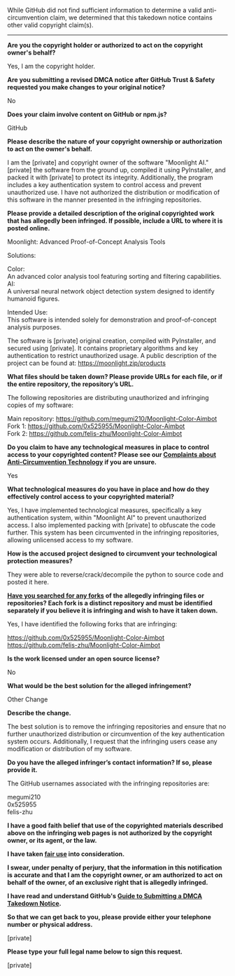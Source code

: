 While GitHub did not find sufficient information to determine a valid anti-circumvention claim, we determined that this takedown notice contains other valid copyright claim(s).

---

**Are you the copyright holder or authorized to act on the copyright owner's behalf?**

Yes, I am the copyright holder.

**Are you submitting a revised DMCA notice after GitHub Trust & Safety requested you make changes to your original notice?**

No

**Does your claim involve content on GitHub or npm.js?**

GitHub

**Please describe the nature of your copyright ownership or authorization to act on the owner's behalf.**

I am the [private] and copyright owner of the software "Moonlight AI." [private] the software from the ground up, compiled it using PyInstaller, and packed it with [private] to protect its integrity. Additionally, the program includes a key authentication system to control access and prevent unauthorized use. I have not authorized the distribution or modification of this software in the manner presented in the infringing repositories.

**Please provide a detailed description of the original copyrighted work that has allegedly been infringed. If possible, include a URL to where it is posted online.**

Moonlight: Advanced Proof-of-Concept Analysis Tools

Solutions:

Color:  
An advanced color analysis tool featuring sorting and filtering capabilities.  
AI:  
A universal neural network object detection system designed to identify humanoid figures.

Intended Use:  
This software is intended solely for demonstration and proof-of-concept analysis purposes.

The software is [private] original creation, compiled with PyInstaller, and secured using [private]. It contains proprietary algorithms and key authentication to restrict unauthorized usage. A public description of the project can be found at: https://moonlight.zip/products

**What files should be taken down? Please provide URLs for each file, or if the entire repository, the repository’s URL.**

The following repositories are distributing unauthorized and infringing copies of my software:

Main repository: https://github.com/megumi210/Moonlight-Color-Aimbot  
Fork 1: https://github.com/0x525955/Moonlight-Color-Aimbot  
Fork 2: https://github.com/felis-zhu/Moonlight-Color-Aimbot

**Do you claim to have any technological measures in place to control access to your copyrighted content? Please see our <a href="https://docs.github.com/articles/guide-to-submitting-a-dmca-takedown-notice#complaints-about-anti-circumvention-technology">Complaints about Anti-Circumvention Technology</a> if you are unsure.**

Yes

**What technological measures do you have in place and how do they effectively control access to your copyrighted material?**

Yes, I have implemented technological measures, specifically a key authentication system, within "Moonlight AI" to prevent unauthorized access. I also implemented packing with [private] to obfuscate the code further. This system has been circumvented in the infringing repositories, allowing unlicensed access to my software.

**How is the accused project designed to circumvent your technological protection measures?**

They were able to reverse/crack/decompile the python to source code and posted it here.

**<a href="https://docs.github.com/articles/dmca-takedown-policy#b-what-about-forks-or-whats-a-fork">Have you searched for any forks</a> of the allegedly infringing files or repositories? Each fork is a distinct repository and must be identified separately if you believe it is infringing and wish to have it taken down.**

Yes, I have identified the following forks that are infringing:

https://github.com/0x525955/Moonlight-Color-Aimbot  
https://github.com/felis-zhu/Moonlight-Color-Aimbot

**Is the work licensed under an open source license?**

No

**What would be the best solution for the alleged infringement?**

Other Change

**Describe the change.**

The best solution is to remove the infringing repositories and ensure that no further unauthorized distribution or circumvention of the key authentication system occurs. Additionally, I request that the infringing users cease any modification or distribution of my software.

**Do you have the alleged infringer’s contact information? If so, please provide it.**

The GitHub usernames associated with the infringing repositories are:

megumi210  
0x525955  
felis-zhu

**I have a good faith belief that use of the copyrighted materials described above on the infringing web pages is not authorized by the copyright owner, or its agent, or the law.**

**I have taken <a href="https://www.lumendatabase.org/topics/22">fair use</a> into consideration.**

**I swear, under penalty of perjury, that the information in this notification is accurate and that I am the copyright owner, or am authorized to act on behalf of the owner, of an exclusive right that is allegedly infringed.**

**I have read and understand GitHub's <a href="https://docs.github.com/articles/guide-to-submitting-a-dmca-takedown-notice/">Guide to Submitting a DMCA Takedown Notice</a>.**

**So that we can get back to you, please provide either your telephone number or physical address.**

[private]

**Please type your full legal name below to sign this request.**

[private]
